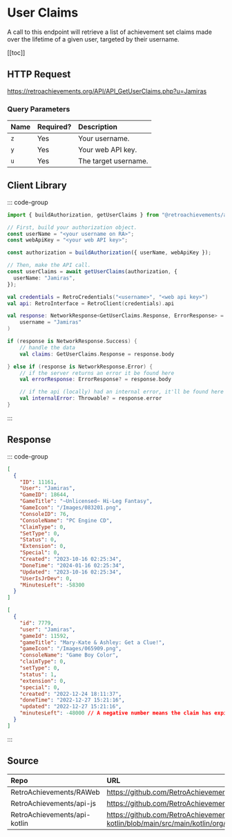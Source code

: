 <script setup>
import SampleRequest from '../components/SampleRequest.vue';
</script>

# User Claims

A call to this endpoint will retrieve a list of achievement set claims made over the lifetime of a given user, targeted by their username.

[[toc]]

## HTTP Request

<SampleRequest httpVerb="GET">https://retroachievements.org/API/API_GetUserClaims.php?u=Jamiras</SampleRequest>

### Query Parameters

| Name | Required? | Description          |
| :--- | :-------- | :------------------- |
| `z`  | Yes       | Your username.       |
| `y`  | Yes       | Your web API key.    |
| `u`  | Yes       | The target username. |

## Client Library

::: code-group

```ts [NodeJS]
import { buildAuthorization, getUserClaims } from "@retroachievements/api";

// First, build your authorization object.
const userName = "<your username on RA>";
const webApiKey = "<your web API key>";

const authorization = buildAuthorization({ userName, webApiKey });

// Then, make the API call.
const userClaims = await getUserClaims(authorization, {
  userName: "Jamiras",
});
```

```kotlin [Kotlin]
val credentials = RetroCredentials("<username>", "<web api key>")
val api: RetroInterface = RetroClient(credentials).api

val response: NetworkResponse<GetUserClaims.Response, ErrorResponse> = api.getUserClaims(
    username = "Jamiras"
)

if (response is NetworkResponse.Success) {
    // handle the data
    val claims: GetUserClaims.Response = response.body

} else if (response is NetworkResponse.Error) {
    // if the server returns an error it be found here
    val errorResponse: ErrorResponse? = response.body

    // if the api (locally) had an internal error, it'll be found here
    val internalError: Throwable? = response.error
}
```

:::

## Response

::: code-group

```json [HTTP Response]
[
  {
    "ID": 11161,
    "User": "Jamiras",
    "GameID": 18644,
    "GameTitle": "~Unlicensed~ Hi-Leg Fantasy",
    "GameIcon": "/Images/083201.png",
    "ConsoleID": 76,
    "ConsoleName": "PC Engine CD",
    "ClaimType": 0,
    "SetType": 0,
    "Status": 0,
    "Extension": 0,
    "Special": 0,
    "Created": "2023-10-16 02:25:34",
    "DoneTime": "2024-01-16 02:25:34",
    "Updated": "2023-10-16 02:25:34",
    "UserIsJrDev": 0,
    "MinutesLeft": -58300
  }
]
```

```json [NodeJS]
[
  {
    "id": 7779,
    "user": "Jamiras",
    "gameId": 11592,
    "gameTitle": "Mary-Kate & Ashley: Get a Clue!",
    "gameIcon": "/Images/065909.png",
    "consoleName": "Game Boy Color",
    "claimType": 0,
    "setType": 0,
    "status": 1,
    "extension": 0,
    "special": 0,
    "created": "2022-12-24 18:11:37",
    "doneTime": "2022-12-27 15:21:16",
    "updated": "2022-12-27 15:21:16",
    "minutesLeft": -48000 // A negative number means the claim has expired.
  }
]
```

:::

## Source

| Repo                         | URL                                                                                                                  |
|:-----------------------------|:---------------------------------------------------------------------------------------------------------------------|
| RetroAchievements/RAWeb      | https://github.com/RetroAchievements/RAWeb/blob/master/public/API/API_GetUserClaims.php                              |
| RetroAchievements/api-js     | https://github.com/RetroAchievements/api-js/blob/main/src/user/getUserClaims.ts                                      |
| RetroAchievements/api-kotlin | https://github.com/RetroAchievements/api-kotlin/blob/main/src/main/kotlin/org/retroachivements/api/RetroInterface.kt |
